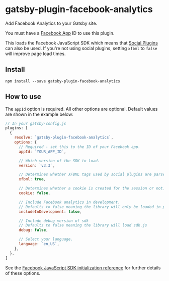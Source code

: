 # gatsby-plugin-facebook-analytics

Add Facebook Analytics to your Gatsby site.

You must have a [Facebook App](https://developers.facebook.com/apps) ID to use this plugin.

This loads the Facebook JavaScript SDK which means that [Social Plugins](https://developers.facebook.com/docs/plugins/) can also be used. If you're not using social plugins, setting `xfbml` to `false` will improve page load times.

## Install

`npm install --save gatsby-plugin-facebook-analytics`

## How to use

The `appId` option is required. All other options are optional. Default values are shown in the example below:

```javascript
// In your gatsby-config.js
plugins: [
  {
    resolve: `gatsby-plugin-facebook-analytics`,
    options: {
      // Required - set this to the ID of your Facebook app.
      appId: `YOUR_APP_ID`,

      // Which version of the SDK to load.
      version: `v3.3`,

      // Determines whether XFBML tags used by social plugins are parsed.
      xfbml: true,

      // Determines whether a cookie is created for the session or not.
      cookie: false,

      // Include Facebook analytics in development.
      // Defaults to false meaning the library will only be loaded in production.
      includeInDevelopment: false,

      // Include debug version of sdk
      // Defaults to false meaning the library will load sdk.js
      debug: false,

      // Select your language.
      language: `en_US`,
    },
  },
]
```

See the [Facebook JavaScript SDK initialization reference](https://developers.facebook.com/docs/javascript/reference/FB.init/) for further details of these options.
